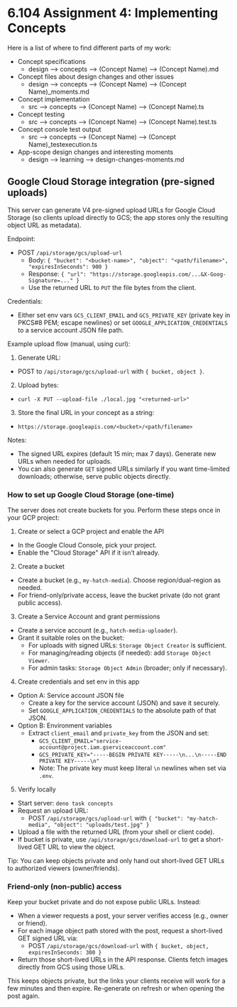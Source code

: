 # 6.104 Assignment 4: Implementing Concepts

Here is a list of where to find different parts of my work:
* Concept specifications
  * design --> concepts --> (Concept Name) --> (Concept Name).md
* Concept files about design changes and other issues
  * design --> concepts --> (Concept Name) --> (Concept Name)_moments.md
* Concept implementation
  * src --> concepts --> (Concept Name) --> (Concept Name).ts
* Concept testing
  * src --> concepts --> (Concept Name) --> (Concept Name).test.ts
* Concept console test output
  * src --> concepts --> (Concept Name) --> (Concept Name)_testexecution.ts
* App-scope design changes and interesting moments
  * design --> learning --> design-changes-moments.md

## Google Cloud Storage integration (pre-signed uploads)

This server can generate V4 pre-signed upload URLs for Google Cloud Storage (so clients upload directly to GCS; the app stores only the resulting object URL as metadata).

Endpoint:

- POST `/api/storage/gcs/upload-url`
  - Body: `{ "bucket": "<bucket-name>", "object": "<path/filename>", "expiresInSeconds": 900 }`
  - Response: `{ "url": "https://storage.googleapis.com/...&X-Goog-Signature=..." }`
  - Use the returned URL to `PUT` the file bytes from the client.

Credentials:

- Either set env vars `GCS_CLIENT_EMAIL` and `GCS_PRIVATE_KEY` (private key in PKCS#8 PEM; escape newlines) 
  or set `GOOGLE_APPLICATION_CREDENTIALS` to a service account JSON file path.

Example upload flow (manual, using curl):

1. Generate URL:
  - POST to `/api/storage/gcs/upload-url` with `{ bucket, object }`.
2. Upload bytes:
  - `curl -X PUT --upload-file ./local.jpg "<returned-url>"`
3. Store the final URL in your concept as a string:
  - `https://storage.googleapis.com/<bucket>/<path/filename>`

Notes:

- The signed URL expires (default 15 min; max 7 days). Generate new URLs when needed for uploads.
- You can also generate `GET` signed URLs similarly if you want time-limited downloads; otherwise, serve public objects directly.

### How to set up Google Cloud Storage (one-time)

The server does not create buckets for you. Perform these steps once in your GCP project:

1) Create or select a GCP project and enable the API
- In the Google Cloud Console, pick your project.
- Enable the "Cloud Storage" API if it isn’t already.

2) Create a bucket
- Create a bucket (e.g., `my-hatch-media`). Choose region/dual-region as needed.
- For friend-only/private access, leave the bucket private (do not grant public access).

3) Create a Service Account and grant permissions
- Create a service account (e.g., `hatch-media-uploader`).
- Grant it suitable roles on the bucket:
  - For uploads with signed URLs: `Storage Object Creator` is sufficient.
  - For managing/reading objects (if needed): add `Storage Object Viewer`.
  - For admin tasks: `Storage Object Admin` (broader; only if necessary).

4) Create credentials and set env in this app
- Option A: Service account JSON file
  - Create a key for the service account (JSON) and save it securely.
  - Set `GOOGLE_APPLICATION_CREDENTIALS` to the absolute path of that JSON.
- Option B: Environment variables
  - Extract `client_email` and `private_key` from the JSON and set:
    - `GCS_CLIENT_EMAIL="service-account@project.iam.gserviceaccount.com"`
    - `GCS_PRIVATE_KEY="-----BEGIN PRIVATE KEY-----\n...\n-----END PRIVATE KEY-----\n"`
    - Note: The private key must keep literal `\n` newlines when set via `.env`.

5) Verify locally
- Start server: `deno task concepts`
- Request an upload URL:
  - POST `/api/storage/gcs/upload-url` with `{ "bucket": "my-hatch-media", "object": "uploads/test.jpg" }`
- Upload a file with the returned URL (from your shell or client code).
- If bucket is private, use `/api/storage/gcs/download-url` to get a short-lived GET URL to view the object.

Tip: You can keep objects private and only hand out short-lived GET URLs to authorized viewers (owner/friends).

### Friend-only (non-public) access

Keep your bucket private and do not expose public URLs. Instead:

- When a viewer requests a post, your server verifies access (e.g., owner or friend).
- For each image object path stored with the post, request a short-lived GET signed URL via:
  - POST `/api/storage/gcs/download-url` with `{ bucket, object, expiresInSeconds: 300 }`
- Return those short-lived URLs in the API response. Clients fetch images directly from GCS using those URLs.

This keeps objects private, but the links your clients receive will work for a few minutes and then expire. Re-generate on refresh or when opening the post again.

